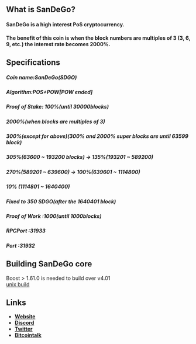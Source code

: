 ## What is SanDeGo?
#### SanDeGo is a high interest PoS cryptocurrency.
#### The benefit of this coin is when the block numbers are multiples of 3 (3, 6, 9, etc.) the interest rate becomes 2000%.

## Specifications
##### Coin name:SanDeGo(SDGO)
##### Algorithm:POS+POW[POW ended]
##### Proof of Stake: 100%(until 30000blocks)
##### 2000%(when blocks are multiples of 3)
##### 300%(except for above)(300% and 2000% super blocks are until 63599 block)
##### 305%(63600 ~ 193200 blocks) → 135%(193201 ~ 589200)
##### 270%(589201 ~ 639600) → 100%(639601 ~ 1114800)
##### 10% (1114801 ~ 1640400)
##### Fixed to 350 SDGO(after the 1640401 block)
##### Proof of Work :1000(until 1000blocks)
##### RPCPort :31933
##### Port :31932

## Building SanDeGo core
Boost > 1.61.0 is needed to build over v4.01  
[unix build](https://github.com/SanDeGoProject/SanDeGo/blob/master/doc/build-unix.txt)

## Links
- **[Website](http://www.sandego.net)**
- **[Discord](https://discord.gg/TArGVTq)**
- **[Twitter](https://twitter.com/SandegoDevs)**
- **[Bitcointalk](https://bitcointalk.org/index.php?topic=3409744.0)**
